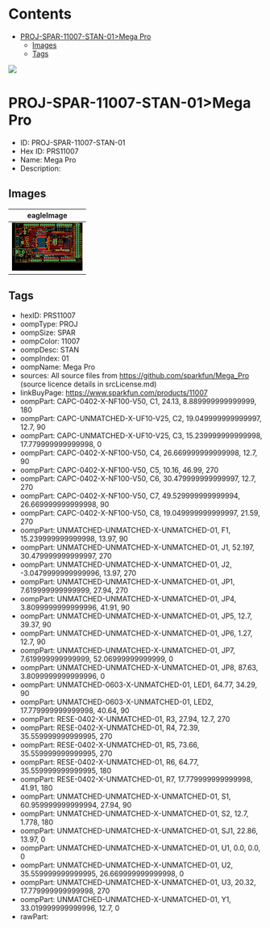 



Contents
========

* [PROJ-SPAR-11007-STAN-01>Mega Pro](#proj-spar-11007-stan-01mega-pro)
	* [Images](#images)
	* [Tags](#tags)
  
![][im]
# PROJ-SPAR-11007-STAN-01>Mega Pro

- ID: PROJ-SPAR-11007-STAN-01
- Hex ID: PRS11007
- Name: Mega Pro
- Description: 

## Images
  
  

|eagleImage|
| :---: |
|[![eagleImage](eagleImage_140.png)](eagleImage_600.png)|

## Tags

- hexID: PRS11007
- oompType: PROJ
- oompSize: SPAR
- oompColor: 11007
- oompDesc: STAN
- oompIndex: 01
- oompName: Mega Pro
- sources: All source files from https://github.com/sparkfun/Mega_Pro (source licence details in srcLicense.md)
- linkBuyPage: https://www.sparkfun.com/products/11007
- oompPart: CAPC-0402-X-NF100-V50, C1, 24.13, 8.889999999999999, 180
- oompPart: CAPC-UNMATCHED-X-UF10-V25, C2, 19.049999999999997, 12.7, 90
- oompPart: CAPC-UNMATCHED-X-UF10-V25, C3, 15.239999999999998, 17.779999999999998, 0
- oompPart: CAPC-0402-X-NF100-V50, C4, 26.669999999999998, 12.7, 90
- oompPart: CAPC-0402-X-NF100-V50, C5, 10.16, 46.99, 270
- oompPart: CAPC-0402-X-NF100-V50, C6, 30.479999999999997, 12.7, 270
- oompPart: CAPC-0402-X-NF100-V50, C7, 49.529999999999994, 26.669999999999998, 90
- oompPart: CAPC-0402-X-NF100-V50, C8, 19.049999999999997, 21.59, 270
- oompPart: UNMATCHED-UNMATCHED-X-UNMATCHED-01, F1, 15.239999999999998, 13.97, 90
- oompPart: UNMATCHED-UNMATCHED-X-UNMATCHED-01, J1, 52.197, 30.479999999999997, 270
- oompPart: UNMATCHED-UNMATCHED-X-UNMATCHED-01, J2, -3.0479999999999996, 13.97, 270
- oompPart: UNMATCHED-UNMATCHED-X-UNMATCHED-01, JP1, 7.619999999999999, 27.94, 270
- oompPart: UNMATCHED-UNMATCHED-X-UNMATCHED-01, JP4, 3.8099999999999996, 41.91, 90
- oompPart: UNMATCHED-UNMATCHED-X-UNMATCHED-01, JP5, 12.7, 39.37, 90
- oompPart: UNMATCHED-UNMATCHED-X-UNMATCHED-01, JP6, 1.27, 12.7, 90
- oompPart: UNMATCHED-UNMATCHED-X-UNMATCHED-01, JP7, 7.619999999999999, 52.06999999999999, 0
- oompPart: UNMATCHED-UNMATCHED-X-UNMATCHED-01, JP8, 87.63, 3.8099999999999996, 0
- oompPart: UNMATCHED-0603-X-UNMATCHED-01, LED1, 64.77, 34.29, 90
- oompPart: UNMATCHED-0603-X-UNMATCHED-01, LED2, 17.779999999999998, 40.64, 90
- oompPart: RESE-0402-X-UNMATCHED-01, R3, 27.94, 12.7, 270
- oompPart: RESE-0402-X-UNMATCHED-01, R4, 72.39, 35.559999999999995, 270
- oompPart: RESE-0402-X-UNMATCHED-01, R5, 73.66, 35.559999999999995, 270
- oompPart: RESE-0402-X-UNMATCHED-01, R6, 64.77, 35.559999999999995, 180
- oompPart: RESE-0402-X-UNMATCHED-01, R7, 17.779999999999998, 41.91, 180
- oompPart: UNMATCHED-UNMATCHED-X-UNMATCHED-01, S1, 60.959999999999994, 27.94, 90
- oompPart: UNMATCHED-UNMATCHED-X-UNMATCHED-01, S2, 12.7, 1.778, 180
- oompPart: UNMATCHED-UNMATCHED-X-UNMATCHED-01, SJ1, 22.86, 13.97, 0
- oompPart: UNMATCHED-UNMATCHED-X-UNMATCHED-01, U1, 0.0, 0.0, 0
- oompPart: UNMATCHED-UNMATCHED-X-UNMATCHED-01, U2, 35.559999999999995, 26.669999999999998, 0
- oompPart: UNMATCHED-UNMATCHED-X-UNMATCHED-01, U3, 20.32, 17.779999999999998, 270
- oompPart: UNMATCHED-UNMATCHED-X-UNMATCHED-01, Y1, 33.019999999999996, 12.7, 0
- rawPart: 



[im]: eagleImage_450.png
